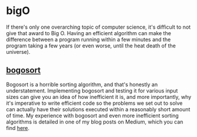 # bigO
If there's only one overarching topic of computer science, it's difficult to not give that award to Big O. Having an efficient algorithm can make the difference between a
program running within a few minutes and the program taking a few years (or even worse, until the heat death of the universe).

## [bogosort](https://github.com/kevinfengcs88/bigO/blob/main/Bogosort.java)
Bogosort is a horrible sorting algorithm, and that's honestly an understatement. Implementing bogosort and testing it for various input sizes can give you an idea of how inefficient it is, and more importantly, why it's
imperative to write efficient code so the problems we set out to solve can actually have their solutions executed within a reasonably short amount of time. My experience with
bogosort and even more inefficient sorting algorithms is detailed in one of my blog posts on Medium, which you can find [here](https://medium.com/star-gazers/de-optimizing-sorting-algorithms-to-o-505d0060f508).

